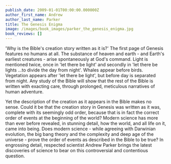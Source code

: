 ```yaml
---
publish_date: 2009-01-01T00:00:00.000000Z
author_first_name: Andrew
author_last_name: Parker
title: The Genesis Enigma
image: /images/book_images/parker_the_genesis_enigma.jpg
book_reviews: []
---
```

'Why is the Bible's creation story written as it is?' The first page of Genesis features no humans at all. The substance of heaven and earth - and Earth's earliest creatures - arise spontaneously at God's command. Light is mentioned twice, once in 'let there be light' and secondly in 'let there be lights ...to divide the day from night'. Whales appear before birds. Vegetation appears after 'let there be light', but before day is separated from night. Any study of the Bible will show that the rest of the Bible is written with exacting care, through prolonged, meticulous narratives of human adventure. 

Yet the description of the creation as it appears in the Bible makes no sense. Could it be that the creation story in Genesis was written as it was, complete with its seemingly odd order, because that is in fact the correct order of events at the beginning of the world? Modern science has more than ever before revealed, in stunning detail, how the world, and all life on it, came into being. Does modern science - while agreeing with Darwinian evolution, the big bang theory and the complexity and deep age of the universe - prove the order of events as described in the Bible to be true? In engrossing detail, respected scientist Andrew Parker brings the latest discoveries of science to bear on this controversial and contentious question.